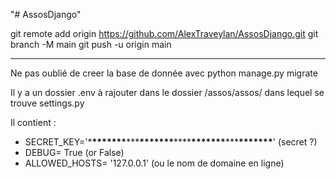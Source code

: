 "# AssosDjango"

git remote add origin https://github.com/AlexTraveylan/AssosDjango.git
git branch -M main
git push -u origin main

---

Ne pas oublié de creer la base de donnée avec python manage.py migrate

Il y a un dossier .env à rajouter dans le dossier /assos/assos/ dans lequel se trouve settings.py

Il contient :

- SECRET_KEY='\***\*\*\*\*\*\*\***\*\*\***\*\*\*\*\*\*\***\*\*\*\***\*\*\*\*\*\*\***\*\*\***\*\*\*\*\*\*\***' (secret ?)
- DEBUG= True (or False)
- ALLOWED_HOSTS= '127.0.0.1' (ou le nom de domaine en ligne)
